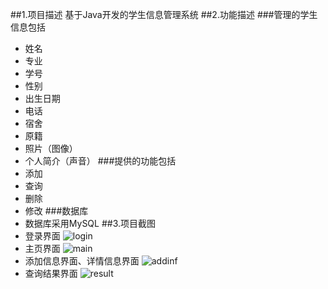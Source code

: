 ##1.项目描述
基于Java开发的学生信息管理系统
##2.功能描述
###管理的学生信息包括
* 姓名
* 专业
* 学号
* 性别
* 出生日期
* 电话
* 宿舍
* 原籍
* 照片（图像）
* 个人简介（声音）
###提供的功能包括
* 添加
* 查询
* 删除
* 修改
###数据库
* 数据库采用MySQL
##3.项目截图
* 登录界面
![login](https://github.com/JasonLin1230/student-information-management/blob/master/screenshots/login.jpg?raw=true)
* 主页界面
![main](https://github.com/JasonLin1230/student-information-management/blob/master/screenshots/main.jpg?raw=true)
* 添加信息界面、详情信息界面
![addinf](https://github.com/JasonLin1230/student-information-management/blob/master/screenshots/addinf.jpg?raw=true)
* 查询结果界面
![result](https://github.com/JasonLin1230/student-information-management/blob/master/screenshots/result.jpg?raw=true)